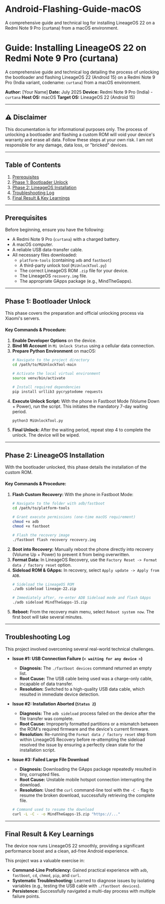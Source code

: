 # Android-Flashing-Guide-macOS
A comprehensive guide and technical log for installing LineageOS 22 on a Redmi Note 9 Pro (curtana) from a macOS environment.
# Guide: Installing LineageOS 22 on Redmi Note 9 Pro (curtana)

A comprehensive guide and technical log detailing the process of unlocking the bootloader and flashing LineageOS 22 (Android 15) on a Redmi Note 9 Pro (India variant, codename: `curtana`) from a macOS environment.

**Author:** [Your Name]
**Date:** July 2025
**Device:** Redmi Note 9 Pro (India) - `curtana`
**Host OS:** macOS
**Target OS:** LineageOS 22 (Android 15)

---

## ⚠️ Disclaimer
This documentation is for informational purposes only. The process of unlocking a bootloader and flashing a custom ROM will void your device's warranty and erase all data. Follow these steps at your own risk. I am not responsible for any damage, data loss, or "bricked" devices.

---

## Table of Contents
1.  [Prerequisites](#prerequisites)
2.  [Phase 1: Bootloader Unlock](#phase-1-bootloader-unlock)
3.  [Phase 2: LineageOS Installation](#phase-2-lineageos-installation)
4.  [Troubleshooting Log](#troubleshooting-log)
5.  [Final Result & Key Learnings](#final-result--key-learnings)

---

## Prerequisites
Before beginning, ensure you have the following:
*   A Redmi Note 9 Pro (`curtana`) with a charged battery.
*   A macOS computer.
*   A reliable USB data-transfer cable.
*   All necessary files downloaded:
    *   `platform-tools` (containing `adb` and `fastboot`)
    *   A third-party unlock tool (`MiUnlockTool.py`)
    *   The correct LineageOS ROM `.zip` file for your device.
    *   The LineageOS `recovery.img` file.
    *   The appropriate GApps package (e.g., MindTheGapps).

---

## Phase 1: Bootloader Unlock
This phase covers the preparation and official unlocking process via Xiaomi's servers.

#### Key Commands & Procedure:
1.  **Enable Developer Options** on the device.
2.  **Bind Mi Account** in `Mi Unlock Status` using a cellular data connection.
3.  **Prepare Python Environment** on macOS:
    ```bash
    # Navigate to the project directory
    cd /path/to/MiUnlockTool-main

    # Activate the local virtual environment
    source venv/bin/activate

    # Install required dependencies
    pip install urllib3 pycryptodome requests
    ```
4.  **Execute Unlock Script:** With the phone in Fastboot Mode (Volume Down + Power), run the script. This initiates the mandatory 7-day waiting period.
    ```bash
    python3 MiUnlockTool.py
    ```
5.  **Final Unlock:** After the waiting period, repeat step 4 to complete the unlock. The device will be wiped.

---

## Phase 2: LineageOS Installation
With the bootloader unlocked, this phase details the installation of the custom ROM.

#### Key Commands & Procedure:
1.  **Flash Custom Recovery:** With the phone in Fastboot Mode:
    ```bash
    # Navigate to the folder with adb/fastboot
    cd /path/to/platform-tools

    # Grant execute permissions (one-time macOS requirement)
    chmod +x adb
    chmod +x fastboot

    # Flash the recovery image
    ./fastboot flash recovery recovery.img
    ```
2.  **Boot into Recovery:** Manually reboot the phone directly into recovery (Volume Up + Power) to prevent it from being overwritten.
3.  **Format Data:** In LineageOS Recovery, use the `Factory Reset -> Format data / factory reset` option.
4.  **Sideload ROM & GApps:** In recovery, select `Apply update -> Apply from ADB`.
    ```bash
    # Sideload the LineageOS ROM
    ./adb sideload lineage-22.zip

    # Immediately after, re-enter ADB Sideload mode and flash GApps
    ./adb sideload MindTheGapps-15.zip
    ```
5.  **Reboot:** From the recovery main menu, select `Reboot system now`. The first boot will take several minutes.

---

## Troubleshooting Log
This project involved overcoming several real-world technical challenges.

*   **Issue #1: USB Connection Failure (`< waiting for any device >`)**
    *   **Diagnosis:** The `./fastboot devices` command returned an empty list.
    *   **Root Cause:** The USB cable being used was a charge-only cable, incapable of data transfer.
    *   **Resolution:** Switched to a high-quality USB data cable, which resulted in immediate device detection.

*   **Issue #2: Installation Aborted (`Status 2`)**
    *   **Diagnosis:** The `adb sideload` process failed on the device after the file transfer was complete.
    *   **Root Cause:** Improperly formatted partitions or a mismatch between the ROM's required firmware and the device's current firmware.
    *   **Resolution:** Re-running the `Format data / factory reset` step from within LineageOS Recovery before re-attempting the sideload resolved the issue by ensuring a perfectly clean state for the installation script.

*   **Issue #3: Failed Large File Download**
    *   **Diagnosis:** Downloading the GApps package repeatedly resulted in tiny, corrupted files.
    *   **Root Cause:** Unstable mobile hotspot connection interrupting the download.
    *   **Resolution:** Used the `curl` command-line tool with the `-C -` flag to resume the broken download, successfully retrieving the complete file.
    ```bash
    # Command used to resume the download
    curl -L -C - -o MindTheGapps-15.zip "https://..."
    ```

---

## Final Result & Key Learnings
The device now runs LineageOS 22 smoothly, providing a significant performance boost and a clean, ad-free Android experience.

This project was a valuable exercise in:
*   **Command-Line Proficiency:** Gained practical experience with `adb`, `fastboot`, `cd`, `chmod`, `pip`, and `curl`.
*   **Systematic Troubleshooting:** Learned to diagnose issues by isolating variables (e.g., testing the USB cable with `./fastboot devices`).
*   **Persistence:** Successfully navigated a multi-day process with multiple failure points.
